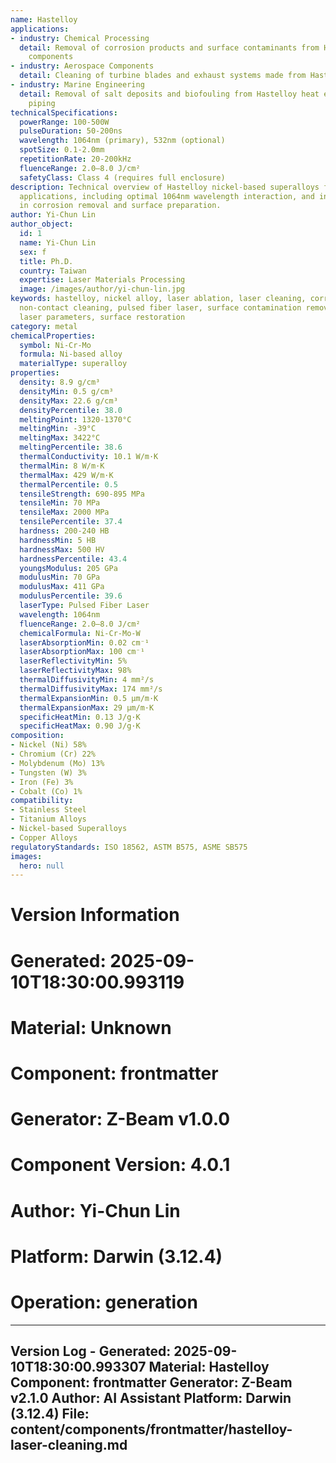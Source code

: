 ```yaml
---
name: Hastelloy
applications:
- industry: Chemical Processing
  detail: Removal of corrosion products and surface contaminants from Hastelloy reactor
    components
- industry: Aerospace Components
  detail: Cleaning of turbine blades and exhaust systems made from Hastelloy alloys
- industry: Marine Engineering
  detail: Removal of salt deposits and biofouling from Hastelloy heat exchangers and
    piping
technicalSpecifications:
  powerRange: 100-500W
  pulseDuration: 50-200ns
  wavelength: 1064nm (primary), 532nm (optional)
  spotSize: 0.1-2.0mm
  repetitionRate: 20-200kHz
  fluenceRange: 2.0–8.0 J/cm²
  safetyClass: Class 4 (requires full enclosure)
description: Technical overview of Hastelloy nickel-based superalloys for laser cleaning
  applications, including optimal 1064nm wavelength interaction, and industrial applications
  in corrosion removal and surface preparation.
author: Yi-Chun Lin
author_object:
  id: 1
  name: Yi-Chun Lin
  sex: f
  title: Ph.D.
  country: Taiwan
  expertise: Laser Materials Processing
  image: /images/author/yi-chun-lin.jpg
keywords: hastelloy, nickel alloy, laser ablation, laser cleaning, corrosion removal,
  non-contact cleaning, pulsed fiber laser, surface contamination removal, industrial
  laser parameters, surface restoration
category: metal
chemicalProperties:
  symbol: Ni-Cr-Mo
  formula: Ni-based alloy
  materialType: superalloy
properties:
  density: 8.9 g/cm³
  densityMin: 0.5 g/cm³
  densityMax: 22.6 g/cm³
  densityPercentile: 38.0
  meltingPoint: 1320-1370°C
  meltingMin: -39°C
  meltingMax: 3422°C
  meltingPercentile: 38.6
  thermalConductivity: 10.1 W/m·K
  thermalMin: 8 W/m·K
  thermalMax: 429 W/m·K
  thermalPercentile: 0.5
  tensileStrength: 690-895 MPa
  tensileMin: 70 MPa
  tensileMax: 2000 MPa
  tensilePercentile: 37.4
  hardness: 200-240 HB
  hardnessMin: 5 HB
  hardnessMax: 500 HV
  hardnessPercentile: 43.4
  youngsModulus: 205 GPa
  modulusMin: 70 GPa
  modulusMax: 411 GPa
  modulusPercentile: 39.6
  laserType: Pulsed Fiber Laser
  wavelength: 1064nm
  fluenceRange: 2.0–8.0 J/cm²
  chemicalFormula: Ni-Cr-Mo-W
  laserAbsorptionMin: 0.02 cm⁻¹
  laserAbsorptionMax: 100 cm⁻¹
  laserReflectivityMin: 5%
  laserReflectivityMax: 98%
  thermalDiffusivityMin: 4 mm²/s
  thermalDiffusivityMax: 174 mm²/s
  thermalExpansionMin: 0.5 µm/m·K
  thermalExpansionMax: 29 µm/m·K
  specificHeatMin: 0.13 J/g·K
  specificHeatMax: 0.90 J/g·K
composition:
- Nickel (Ni) 58%
- Chromium (Cr) 22%
- Molybdenum (Mo) 13%
- Tungsten (W) 3%
- Iron (Fe) 3%
- Cobalt (Co) 1%
compatibility:
- Stainless Steel
- Titanium Alloys
- Nickel-based Superalloys
- Copper Alloys
regulatoryStandards: ISO 18562, ASTM B575, ASME SB575
images:
  hero: null
---
```



# Version Information
# Generated: 2025-09-10T18:30:00.993119
# Material: Unknown
# Component: frontmatter
# Generator: Z-Beam v1.0.0
# Component Version: 4.0.1
# Author: Yi-Chun Lin
# Platform: Darwin (3.12.4)
# Operation: generation

---
Version Log - Generated: 2025-09-10T18:30:00.993307
Material: Hastelloy
Component: frontmatter
Generator: Z-Beam v2.1.0
Author: AI Assistant
Platform: Darwin (3.12.4)
File: content/components/frontmatter/hastelloy-laser-cleaning.md
---